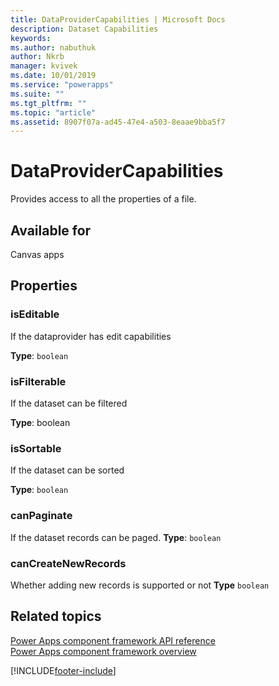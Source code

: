 ```yaml
---
title: DataProviderCapabilities | Microsoft Docs
description: Dataset Capabilities
keywords:
ms.author: nabuthuk
author: Nkrb
manager: kvivek
ms.date: 10/01/2019
ms.service: "powerapps"
ms.suite: ""
ms.tgt_pltfrm: ""
ms.topic: "article"
ms.assetid: 8907f07a-ad45-47e4-a503-8eaae9bba5f7
---
```


# DataProviderCapabilities

Provides access to all the properties of a file.

## Available for

Canvas apps

## Properties

### isEditable

If the dataprovider has edit capabilities

**Type**: `boolean`

### isFilterable

If the dataset can be filtered

**Type**: boolean

### isSortable

If the dataset can be sorted

**Type**: `boolean`

### canPaginate

If the dataset records can be paged.
**Type**: `boolean`

### canCreateNewRecords

Whether adding new records is supported or not
**Type** `boolean`

## Related topics

[Power Apps component framework API reference](../reference/index.md)<br/>
[Power Apps component framework overview](../overview.md)

[!INCLUDE[footer-include](../../../includes/footer-banner.md)]
